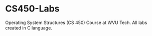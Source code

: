 # CS450-Labs
Operating System Structures (CS 450) Course at WVU Tech. All labs created in C language.
